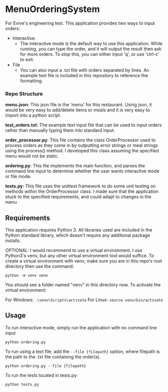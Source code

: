
# MenuOrderingSystem
For Evive's engineering test. This application provides two ways to input orders:
- Interactive:
	- The interactive mode is the default way to use this application. While running, you can type the order, and it will output the result then ask for more orders. To stop this, you can either input 'q', or use 'ctrl-c' to exit.
- File
	- You can also input a .txt file with orders separated by lines. An example text file is included in this repository to reference the formatting.

### Repo Structure
**menu.json**: This json file is the 'menu' for this restaurant. Using json, it would be very easy to add/delete items or meals and it is very easy to import into a python script.

**test_orders.txt**: The example text input file that can be used to input orders rather than manually typing them into standard input.

**order_processor.py**: This file contains the class OrderProcessor used to process orders as they come in by outputting error strings or meal strings using the process() method. I developed this class assuming the specified menu would not be static.

**ordering.py**: This file implements the main function, and parses the command line input to determine whether the user wants interactive mode or file mode.

**tests.py**: This file uses the unittest framework to do some unit testing on methods within the OrderProcessor class. I made sure that the application stuck to the specified requirements, and could adapt to changes in the menu
## Requirements
This application requires Python 3. All libraries used are included in the Python standard library, which doesn't require any additional package installs.

 *OPTIONAL:* I would recommend to use a virtual environment. I use Python3's venv, but any other virtual environment tool would suffice. To create a virtual environment with venv, make sure you are in this repo's root directory then use the command:
 
 `python -m venv venv`
 
 You should see a folder named "venv" in this directory now. To activate the virtual environment:
 
 For Windows: `.\venv\Scripts\activate`
 For Linux: `source venv/bin/activate`
## Usage
To run interactive mode, simply run the application with no command line input

`python ordering.py`

To run using a text file, add the `--file {filepath}` option, where filepath is the path to the .txt file containing the order(s).

`python ordering.py --file {filepath}`

To run the tests located in tests.py:

`python tests.py`
